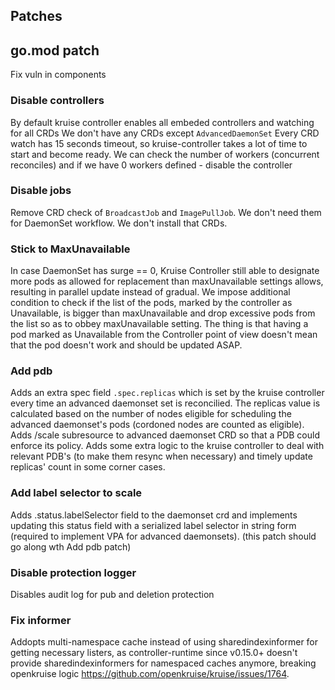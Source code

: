 ## Patches

## go.mod patch 
Fix vuln in components

### Disable controllers
By default kruise controller enables all embeded controllers and watching for all CRDs
We don't have any CRDs except `AdvancedDaemonSet`
Every CRD watch has 15 seconds timeout, so kruise-controller takes a lot of time to start and become ready.
We can check the number of workers (concurrent reconciles) and if we have 0 workers defined - disable the controller


### Disable jobs
Remove CRD check of `BroadcastJob` and `ImagePullJob`. We don't need them for DaemonSet workflow. We don't install that CRDs.

### Stick to MaxUnavailable
In case DaemonSet has surge == 0, Kruise Controller still able to designate more pods as allowed for replacement than
maxUnavailable settings allows, resulting in parallel update instead of gradual.
We impose additional condition to check if the list of the pods, marked by the controller as Unavailable, is bigger than maxUnavailable
and drop excessive pods from the list so as to obbey maxUnavailable setting.
The thing is that having a pod marked as Unavailable from the Controller point of view doesn't mean that the pod doesn't work and
should be updated ASAP.

### Add pdb
Adds an extra spec field `.spec.replicas` which is set by the kruise controller every time an advanced daemonset set is reconcilied. The replicas value is calculated based on
the number of nodes eligible for scheduling the advanced daemonset's pods (cordoned nodes are counted as eligible).
Adds /scale subresource to advanced daemonset CRD so that a PDB could enforce its policy.
Adds some extra logic to the kruise controller to deal with relevant PDB's (to make them resync when necessary) and timely update replicas' count in some corner cases.

### Add label selector to scale
Adds .status.labelSelector field to the daemonset crd and implements updating this status field with a serialized label selector in string form (required to implement VPA for advanced daemonsets).
(this patch should go along wth Add pdb patch)

### Disable protection logger
Disables  audit log for pub and deletion protection

### Fix informer
Addopts multi-namespace cache instead of using sharedindexinformer for getting necessary listers, as controller-runtime since v0.15.0+ doesn't provide sharedindexinformers for namespaced caches anymore, breaking openkruise logic https://github.com/openkruise/kruise/issues/1764.
